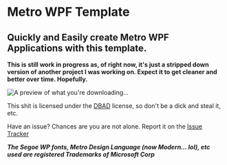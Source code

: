 # Metro WPF Template #
## Quickly and Easily create Metro WPF Applications with this template. ##

__This is still work in progress as, of right now, it's just a stripped down version of another project I was working on. Expect it to get cleaner and better over time. Hopefully.__

![A preview of what you're downloading...](http://i.imgur.com/2U9Na.png)

This shit is licensed under the [DBAD](http://www.dbad-license.org/ "DBAD") license, so don't be a dick and steal it, etc.

Have an issue? Chances are you are not alone. Report it on the [Issue Tracker](https://github.com/Xerax/MetroWPFTemplate/issues/new "Issue Tracker")

___The Segoe WP fonts, Metro Design Language (now Modern... lol), etc used are registered Trademarks of Microsoft Corp___
